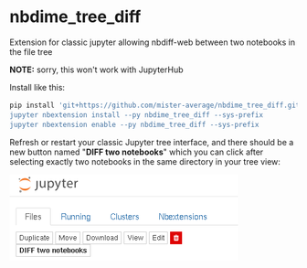 # nbdime_tree_diff
Extension for classic jupyter allowing nbdiff-web between two notebooks in the file tree

**NOTE:** sorry, this won't work with JupyterHub

Install like this:

```bash
pip install 'git+https://github.com/mister-average/nbdime_tree_diff.git
jupyter nbextension install --py nbdime_tree_diff --sys-prefix
jupyter nbextension enable --py nbdime_tree_diff --sys-prefix
```
Refresh or restart your classic Jupyter tree interface, and there should be a new button named "**DIFF two notebooks**" which you can click after selecting exactly two notebooks in the same directory in your tree view:

![image.png](./README_images/screenshot.png)
